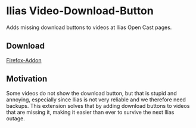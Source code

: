 # Ilias Video-Download-Button
Adds missing download buttons to videos at Ilias Open Cast pages.

## Download
[Firefox-Addon](https://addons.mozilla.org/de/firefox/addon/ilias-video-download-button/)

## Motivation
Some videos do not show the download button, but that is stupid and annoying, especially 
since Ilias is not very reliable and we therefore need backups. This extension solves that 
by adding download buttons to videos that are missing it, making it easier than ever to 
survive the next Ilias outage.

